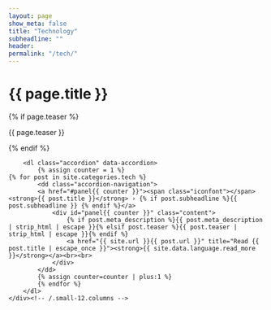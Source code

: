 ```yaml
---
layout: page
show_meta: false
title: "Technology"
subheadline: ""
header:
permalink: "/tech/"
---
```


<div id="blog-index" class="row">
<div class="row t30">
	<div class="medium-8 columns{% if page.sidebar == NULL %} medium-offset-2 end{% endif %}{% if page.sidebar == "left" %} medium-push-4{% endif %}">
		<h1>{{ page.title }}</h1>
		{% if page.teaser %}<p class="teaser">{{ page.teaser }}</p>{% endif %}

		<dl class="accordion" data-accordion>
			{% assign counter = 1 %}
    {% for post in site.categories.tech %}
			<dd class="accordion-navigation">
			<a href="#panel{{ counter }}"><span class="iconfont"></span> <strong>{{ post.title }}</strong> › {% if post.subheadline %}{{ post.subheadline }} {% endif %}</a>
				<div id="panel{{ counter }}" class="content">
					{% if post.meta_description %}{{ post.meta_description | strip_html | escape }}{% elsif post.teaser %}{{ post.teaser | strip_html | escape }}{% endif %}
					<a href="{{ site.url }}{{ post.url }}" title="Read {{ post.title | escape_once }}"><strong>{{ site.data.language.read_more }}</strong></a><br><br>
				</div>
			</dd>
			{% assign counter=counter | plus:1 %}
			{% endfor %}
		</dl>
	</div><!-- /.small-12.columns -->
</div><!-- /.row -->
